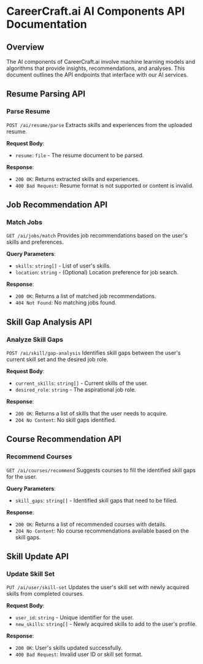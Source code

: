 # CareerCraft.ai AI Components API Documentation

## Overview
The AI components of CareerCraft.ai involve machine learning models and algorithms that provide insights, recommendations, and analyses. This document outlines the API endpoints that interface with our AI services.

## Resume Parsing API

### Parse Resume
`POST /ai/resume/parse`
Extracts skills and experiences from the uploaded resume.

**Request Body**:
- `resume`: `file` - The resume document to be parsed.

**Response**:
- `200 OK`: Returns extracted skills and experiences.
- `400 Bad Request`: Resume format is not supported or content is invalid.

## Job Recommendation API

### Match Jobs
`GET /ai/jobs/match`
Provides job recommendations based on the user's skills and preferences.

**Query Parameters**:
- `skills`: `string[]` - List of user's skills.
- `location`: `string` - (Optional) Location preference for job search.

**Response**:
- `200 OK`: Returns a list of matched job recommendations.
- `404 Not Found`: No matching jobs found.

## Skill Gap Analysis API

### Analyze Skill Gaps
`POST /ai/skill/gap-analysis`
Identifies skill gaps between the user's current skill set and the desired job role.

**Request Body**:
- `current_skills`: `string[]` - Current skills of the user.
- `desired_role`: `string` - The aspirational job role.

**Response**:
- `200 OK`: Returns a list of skills that the user needs to acquire.
- `204 No Content`: No skill gaps identified.

## Course Recommendation API

### Recommend Courses
`GET /ai/courses/recommend`
Suggests courses to fill the identified skill gaps for the user.

**Query Parameters**:
- `skill_gaps`: `string[]` - Identified skill gaps that need to be filled.

**Response**:
- `200 OK`: Returns a list of recommended courses with details.
- `204 No Content`: No course recommendations available based on the skill gaps.

## Skill Update API

### Update Skill Set
`PUT /ai/user/skill-set`
Updates the user's skill set with newly acquired skills from completed courses.

**Request Body**:
- `user_id`: `string` - Unique identifier for the user.
- `new_skills`: `string[]` - Newly acquired skills to add to the user's profile.

**Response**:
- `200 OK`: User's skills updated successfully.
- `400 Bad Request`: Invalid user ID or skill set format.
